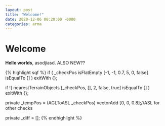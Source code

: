 ```yaml
---
layout: post
title: "Welcome!"
date: 2020-12-06 00:20:00 -0000
categories: arma
---
```


# Welcome

**Hello worlds**, asodjiasd.
ALSO NEW??

{% highlight sqf %}
if ( _checkPos isFlatEmpty [-1, -1, 0.7, 5, 0, false] isEqualTo [] ) exitWith {};

if !( nearestTerrainObjects [_checkPos, [], 2, false, true] isEqualTo [] ) exitWith {};

private _tempPos = (AGLToASL _checkPos) vectorAdd [0, 0, 0.8];//ASL for other checks

private _diff = [];
{% endhighlight %}